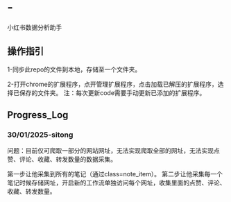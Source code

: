 # -
小红书数据分析助手


## 操作指引

1-同步此repo的文件到本地，存储至一个文件夹。

2-打开chrome的扩展程序，点开管理扩展程序，点击加载已解压的扩展程序，选择已保存的文件夹。
注：每次更新code需要手动更新已添加的扩展程序。

## Progress_Log
### 30/01/2025-sitong

问题：目前仅可爬取一部分的网站网址，无法实现爬取全部的网址，无法实现点赞、评论、收藏、转发数量的数据采集。

第一步让他采集到所有的笔记（通过class=note_item）。
第二步让他采集每一个笔记时候存储网址，开启新的工作流单独访问每个网址，收集里面的点赞、评论、收藏、转发数量。




